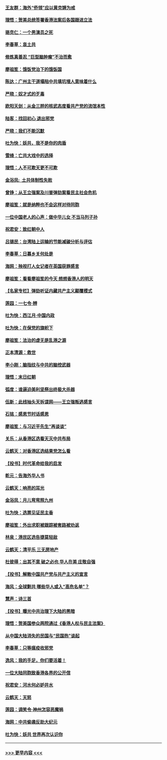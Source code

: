 #### [王友群：海外“侨领”应以黄克锵为戒](../pages/nsc993/n11706176.md?t=12081255) 
#### [理悟：贺美总统签署香港法案后各国跟进立法](../pages/nsc993/n11706853.md?t=12081255) 
#### [骆克仁：一个男演员之死](../pages/nsc993/n11706677.md?t=12081255) 
#### [李春草：哀土共](../pages/nsc993/n11706255.md?t=12081255) 
#### [修炼真善忍 “巨型脑肿瘤”不治而愈](../pages/nsc993/n11705340.md?t=12081255) 
#### [廖祖笙：饿饭党治下的饿饭国](../pages/nsc993/n11705085.md?t=12081255) 
#### [陈达：广州主干道塌陷中共填坑埋人意味着什么](../pages/nsc993/n11705046.md?t=12081255) 
#### [严晓：奴才式的歹毒](../pages/nsc993/n11704826.md?t=12081255) 
#### [欧阳天剑：从金三胖的核武态度看共产党的流氓本性](../pages/nsc993/n11702238.md?t=12081255) 
#### [陆客：找回初心 退出邪党](../pages/nsc993/n11702213.md?t=12081255) 
#### [严晓：我们不能沉默](../pages/nsc993/n11702110.md?t=12081255) 
#### [吐为快：妖共，我不是你的肉盾](../pages/nsc993/n11701366.md?t=12081255) 
#### [雪绮：亡共大戏中的选择](../pages/nsc993/n11699922.md?t=12081255) 
#### [理悟：人不可欺天更不可欺](../pages/nsc993/n11699657.md?t=12081255) 
#### [金浴凤:  土共体制性失败](../pages/nsc993/n11699361.md?t=12081255) 
#### [曾铮：从王立强案及川普弹劾案看民主社会危机](../pages/nsc993/n11699318.md?t=12081255) 
#### [廖祖笙：就是纳粹也不会这样对待同胞](../pages/nsc993/n11697658.md?t=12081255) 
#### [一位中国老人的心声：做中华儿女 不当马列子孙](../pages/nsc993/n11697525.md?t=12081255) 
#### [祝君安：致红朝中人](../pages/nsc993/n11697518.md?t=12081255) 
#### [吕锡民：台湾陆上运输的节能减碳分析与评估](../pages/nsc993/n11694983.md?t=12081255) 
#### [李春草：日暮乡关何处是](../pages/nsc993/n11694805.md?t=12081255) 
#### [海网：殃视打人女记者在英国获罪感言](../pages/nsc993/n11693832.md?t=12081255) 
#### [廖祖笙：看看廖祖笙的今天 想想香港人的明天](../pages/nsc993/n11693707.md?t=12081255) 
#### [【名家专栏】弹劾听证内藏共产主义颠覆模式](../pages/nsc993/n11693563.md?t=12081255) 
#### [莲园：一七令‧辨](../pages/nsc993/n11692558.md?t=12081255) 
#### [吐为快：西江月·中国内政](../pages/nsc993/n11692071.md?t=12081255) 
#### [吐为快：在保党的旗帜下](../pages/nsc993/n11691188.md?t=12081255) 
#### [廖祖笙：法治的虚无是乱港之源](../pages/nsc993/n11690605.md?t=12081255) 
#### [正本清源：救世](../pages/nsc993/n11689134.md?t=12081255) 
#### [李小刚：脑指纹与中共的脑控武器](../pages/nsc993/n11688900.md?t=12081255) 
#### [理悟：末日红朝](../pages/nsc993/n11688829.md?t=12081255) 
#### [弧度：谁逼迫美利坚祭出终极大杀器](../pages/nsc993/n11688735.md?t=12081255) 
#### [伍新：此线抽头天拆谍网——王立强叛逃感言](../pages/nsc993/n11687981.md?t=12081255) 
#### [石铭：感恩节时话感恩](../pages/nsc993/n11687568.md?t=12081255) 
#### [廖祖笙：与习近平先生“再谈谈”](../pages/nsc993/n11687005.md?t=12081255) 
#### [关乐：从香港区选看天灭中共布局](../pages/nsc993/n11686647.md?t=12081255) 
#### [云鹤天：对香港区选结果党怎么看](../pages/nsc993/n11686216.md?t=12081255) 
#### [【投书】时代革命给我的启发](../pages/nsc993/n11684287.md?t=12081255) 
#### [乾元：告海外华人书](../pages/nsc993/n11684044.md?t=12081255) 
#### [云鹤天：响亮的耳光](../pages/nsc993/n11684254.md?t=12081255) 
#### [金浴凤：月儿弯弯照九州](../pages/nsc993/n11684231.md?t=12081255) 
#### [吐为快：选票见证民主香](../pages/nsc993/n11684206.md?t=12081255) 
#### [廖祖笙：外出求职被跟踪被套路被劝返](../pages/nsc993/n11683874.md?t=12081255) 
#### [林泉：港民区选告捷莫轻敌](../pages/nsc993/n11683930.md?t=12081255) 
#### [云鹤天：清平乐 三无房地产](../pages/nsc993/n11681521.md?t=12081255) 
#### [杜彼得：出其不意 破之必也 华人在美 庄敬自强](../pages/nsc993/n11679554.md?t=12081255) 
#### [【投书】解散中国共产党与共产主义的宣言](../pages/nsc993/n11679177.md?t=12081255) 
#### [海风：全球剿共 哪些华人或入“高危名单”？](../pages/nsc993/n11678617.md?t=12081255) 
#### [慧声：诗三首](../pages/nsc993/n11678848.md?t=12081255) 
#### [【投书】曝光中共治理下大陆的黑暗](../pages/nsc993/n11678674.md?t=12081255) 
#### [理悟：贺美国参众两院通过《香港人权与民主法案》](../pages/nsc993/n11678104.md?t=12081255) 
#### [从中国大陆消失的民国与“民国热”谈起](../pages/nsc993/n11678075.md?t=12081255) 
#### [李春草：只等瘟疫收邪党](../pages/nsc993/n11677308.md?t=12081255) 
#### [逸风：我的手足，你们要活着！](../pages/nsc993/n11676352.md?t=12081255) 
#### [一位大陆同胞致香港各界的公开信](../pages/nsc993/n11675761.md?t=12081255) 
#### [祝君安：河水何必妒井水](../pages/nsc993/n11675746.md?t=12081255) 
#### [云鹤天：天怒](../pages/nsc993/n11675718.md?t=12081255) 
#### [莲园：调笑令‧神州怎容恶魔祸](../pages/nsc993/n11675648.md?t=12081255) 
#### [海网：中共偷袭反助大纪元](../pages/nsc993/n11673515.md?t=12081255) 
#### [吐为快：妖共 世界再次认识你](../pages/nsc993/n11673506.md?t=12081255) 

----
#### [ >>> 更早内容 <<< ](../indexes/nsc993-earlier.md)
